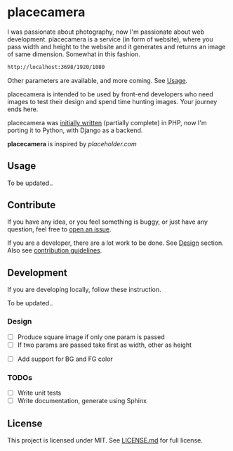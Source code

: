 # placecamera

I was passionate about photography, now I'm passionate about web development. placecamera is a service (in form of website), where you pass width and height to the website and it generates and returns an image of same dimension. Somewhat in this fashion.

```sh
http://localhost:3698/1920/1080
```

Other parameters are available, and more coming. See [Usage](#Usage).

placecamera is intended to be used by front-end developers who need images to test their design and spend time hunting images. Your journey ends here. 

placecamera was [initially written][php version] (partially complete) in PHP, now I'm porting it to Python, with Django as a backend.

**placecamera** is inspired by *placeholder.com*

## Usage

To be updated..

## Contribute

If you have any idea, or you feel something is buggy, or just have any question, feel free to [open an issue][new issue page]. 

If you are a developer, there are a lot work to be done. See [Design](#Design) section. Also see [contribution guidelines](./CONTRIBUTING.md).

## Development

If you are developing locally, follow these instruction.

To be updated..

### Design

- [ ] Produce square image if only one param is passed
- [ ] If two params are passed take first as width, other as height
<!-- - [ ] Use PNG (do we need others?) -->
<!-- - [ ] Add support for text | really? on camera? -->
- [ ] Add support for BG and FG color

### TODOs

- [ ] Write unit tests
- [ ] Write documentation, generate using Sphinx

## License

This project is licensed under MIT. See [LICENSE.md](./LICENSE.md) for full license.

[php version]: https://github.com/santosh/placecamera/tree/555cfd
[new issue page]: https://github.com/santosh/placecamera/issues/new